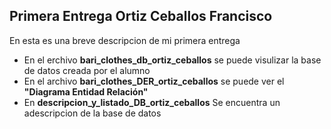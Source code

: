 ## Primera Entrega Ortiz Ceballos Francisco

  En esta es una breve descripcion de mi primera entrega

  - En el erchivo **bari_clothes_db_ortiz_ceballos** se puede visulizar la base de datos creada por el alumno
  - En el archivo **bari_clothes_DER_ortiz_ceballos** se puede ver el **"Diagrama Entidad Relación"**
  - En **descripcion_y_listado_DB_ortiz_ceballos** Se encuentra un adescripcion de la base de datos
